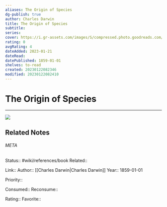 ```yaml
---
aliases: The Origin of Species
dg-publish: true
author: Charles Darwin
title: The Origin of Species
subtitle: 
series: 
cover: https://i.gr-assets.com/images/S/compressed.photo.goodreads.com/books/1298417570l/22463.jpg
rating: 0
avgRating: 4
dateAdded: 2023-01-21
dateRead: 
datePublished: 1859-01-01
shelves: to-read
created: 20230122082346
modified: 20230122082410
---
```

# The Origin of Species
---
![](https://i.gr-assets.com/images/S/compressed.photo.goodreads.com/books/1298417570l/22463.jpg)

## Related Notes




###### META
Status:: #wiki/references/book
Related:: 

Link:: 
Author:: [[Charles Darwin\|Charles Darwin]]
Year:: 1859-01-01

Priority:: 

Consumed:: 
Reconsume:: 

Rating:: 
Favorite:: 
